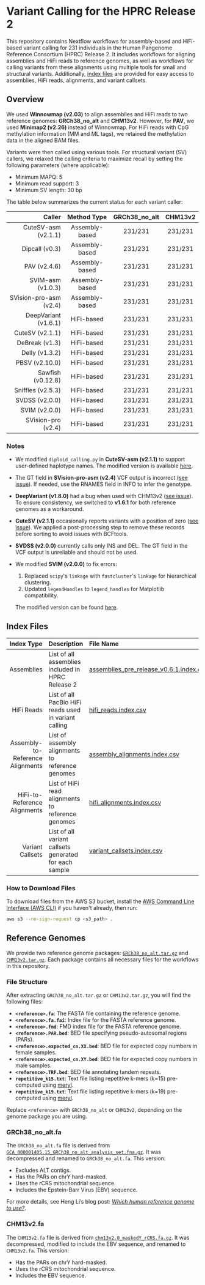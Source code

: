 # Variant Calling for the HPRC Release 2

This repository contains Nextflow workflows for assembly-based and HiFi-based variant calling for 231 individuals in the Human Pangenome Reference Consortium (HPRC) Release 2. It includes workflows for aligning assemblies and HiFi reads to reference genomes, as well as workflows for calling variants from these alignments using multiple tools for small and structural variants. Additionally, [index files](#index-files) are provided for easy access to assemblies, HiFi reads, alignments, and variant callsets.

## Overview

We used **Winnowmap (v2.03)** to align assemblies and HiFi reads to two reference genomes: **GRCh38\_no\_alt** and **CHM13v2**. However, for **PAV**, we used **Minimap2 (v2.26)** instead of Winnowmap. For HiFi reads with CpG methylation information (MM and ML tags), we retained the methylation data in the aligned BAM files.

Variants were then called using various tools. For structural variant (SV) callers, we relaxed the calling criteria to maximize recall by setting the following parameters (where applicable):

- Minimum MAPQ: 5
- Minimum read support: 3
- Minimum SV length: 30 bp

The table below summarizes the current status for each variant caller:

| Caller                 | Method Type    | GRCh38\_no\_alt | CHM13v2 |
| ---------------------: | :------------: | :-------------: | :-----: |
| CuteSV-asm (v2.1.1)    | Assembly-based | 231/231         | 231/231 |
| Dipcall (v0.3)         | Assembly-based | 231/231         | 231/231 |
| PAV (v2.4.6)           | Assembly-based | 231/231         | 231/231 |
| SVIM-asm (v1.0.3)      | Assembly-based | 231/231         | 231/231 |
| SVision-pro-asm (v2.4) | Assembly-based | 231/231         | 231/231 |
| DeepVariant (v1.6.1)   | HiFi-based     | 231/231         | 231/231 |
| CuteSV (v2.1.1)        | HiFi-based     | 231/231         | 231/231 |
| DeBreak (v1.3)         | HiFi-based     | 231/231         | 231/231 |
| Delly (v1.3.2)         | HiFi-based     | 231/231         | 231/231 |
| PBSV (v2.10.0)         | HiFi-based     | 231/231         | 231/231 |
| Sawfish (v0.12.8)      | HiFi-based     | 231/231         | 231/231 |
| Sniffles (v2.5.3)      | HiFi-based     | 231/231         | 231/231 |
| SVDSS (v2.0.0)         | HiFi-based     | 231/231         | 231/231 |
| SVIM (v2.0.0)          | HiFi-based     | 231/231         | 231/231 |
| SVision-pro (v2.4)     | HiFi-based     | 231/231         | 231/231 |

### Notes

- We modified `diploid_calling.py` in **CuteSV-asm (v2.1.1)** to support user-defined haplotype names. The modified version is available [here](https://github.com/wwliao/cuteSV).
- The GT field in **SVision-pro-asm (v2.4)** VCF output is incorrect ([see issue](https://github.com/songbowang125/SVision-pro/issues/15)). If needed, use the RNAMES field in INFO to infer the genotype.
- **DeepVariant (v1.8.0)** had a bug when used with CHM13v2 ([see issue](https://github.com/google/deepvariant/issues/912#issuecomment-2552635974)). To ensure consistency, we switched to **v1.6.1** for both reference genomes as a workaround.
- **CuteSV (v2.1.1)** occasionally reports variants with a position of zero ([see issue](https://github.com/tjiangHIT/cuteSV/issues/147)). We applied a post-processing step to remove these records before sorting to avoid issues with BCFtools.
- **SVDSS (v2.0.0)** currently calls only INS and DEL. The GT field in the VCF output is unreliable and should not be used.
- We modified **SVIM (v2.0.0)** to fix errors:

  1. Replaced `scipy`'s `linkage` with `fastcluster`'s `linkage` for hierarchical clustering.
  2. Updated `legendHandles` to `legend_handles` for Matplotlib compatibility.

  The modified version can be found [here](https://github.com/wwliao/svim).

## Index Files

| Index Type                       | Description                                            | File Name |
| -------------------------------: | :----------------------------------------------------- | :-------- |
| Assemblies                       | List of all assemblies included in HPRC Release 2      | [assemblies_pre_release_v0.6.1.index.csv](https://github.com/human-pangenomics/hprc_intermediate_assembly/blob/main/data_tables/assemblies_pre_release_v0.6.1.index.csv) |
| HiFi Reads                       | List of all PacBio HiFi reads used in variant calling  | [hifi_reads.index.csv](https://github.com/wwliao/hprc_release2_variant_calling/blob/main/data_tables/hifi_reads.index.csv)|
| Assembly-to-Reference Alignments | List of assembly alignments to reference genomes       | [assembly_alignments.index.csv](https://github.com/wwliao/hprc_release2_variant_calling/blob/main/data_tables/assembly_alignments.index.csv)|
| HiFi-to-Reference Alignments     | List of HiFi read alignments to reference genomes      | [hifi_alignments.index.csv](https://github.com/wwliao/hprc_release2_variant_calling/blob/main/data_tables/hifi_alignments.index.csv)|
| Variant Callsets                 | List of all variant callsets generated for each sample | [variant_callsets.index.csv](https://github.com/wwliao/hprc_release2_variant_calling/blob/main/data_tables/variant_callsets.index.csv)|

### How to Download Files

To download files from the AWS S3 bucket, install the [AWS Command Line Interface (AWS CLI)](https://aws.amazon.com/cli/) if you haven't already, then run:

```bash
aws s3 --no-sign-request cp <s3_path> .
```

## Reference Genomes

We provide two reference genome packages: [`GRCh38_no_alt.tar.gz`](https://s3-us-west-2.amazonaws.com/human-pangenomics/submissions/40399FDD-59DE-43D1-B3A3-DFF0C6E64FAC--YALE_VARIANT_CALLS_R2/references/GRCh38_no_alt.tar.gz) and [`CHM13v2.tar.gz`](https://s3-us-west-2.amazonaws.com/human-pangenomics/submissions/40399FDD-59DE-43D1-B3A3-DFF0C6E64FAC--YALE_VARIANT_CALLS_R2/references/CHM13v2.tar.gz). Each package contains all necessary files for the workflows in this repository.

### File Structure

After extracting `GRCh38_no_alt.tar.gz` or `CHM13v2.tar.gz`, you will find the following files:

- **`<reference>.fa`**: The FASTA file containing the reference genome.
- **`<reference>.fa.fai`**: Index file for the FASTA reference genome.
- **`<reference>.fmd`**: FMD index file for the FASTA reference genome.
- **`<reference>.PAR.bed`**: BED file specifying pseudo-autosomal regions (PARs).
- **`<reference>.expected_cn.XX.bed`**: BED file for expected copy numbers in female samples.
- **`<reference>.expected_cn.XY.bed`**: BED file for expected copy numbers in male samples.
- **`<reference>.TRF.bed`**: BED file annotating tandem repeats.
- **`repetitive_k15.txt`**: Text file listing repetitive k-mers (k=15) pre-computed using [meryl](https://github.com/marbl/meryl).
- **`repetitive_k19.txt`**: Text file listing repetitive k-mers (k=19) pre-computed using [meryl](https://github.com/marbl/meryl).

Replace `<reference>` with `GRCh38_no_alt` or `CHM13v2`, depending on the genome package you are using.

### GRCh38\_no\_alt.fa

The `GRCh38_no_alt.fa` file is derived from [`GCA_000001405.15_GRCh38_no_alt_analysis_set.fna.gz`](https://ftp.ncbi.nlm.nih.gov/genomes/all/GCA/000/001/405/GCA_000001405.15_GRCh38/seqs_for_alignment_pipelines.ucsc_ids/GCA_000001405.15_GRCh38_no_alt_analysis_set.fna.gz). It was decompressed and renamed to `GRCh38_no_alt.fa`. This version:

- Excludes ALT contigs.
- Has the PARs on chrY hard-masked.
- Uses the rCRS mitochondrial sequence.
- Includes the Epstein-Barr Virus (EBV) sequence.

For more details, see Heng Li’s blog post: [_Which human reference genome to use?_](https://lh3.github.io/2017/11/13/which-human-reference-genome-to-use).

### CHM13v2.fa

The `CHM13v2.fa` file is derived from [`chm13v2.0_maskedY_rCRS.fa.gz`](https://s3-us-west-2.amazonaws.com/human-pangenomics/T2T/CHM13/assemblies/analysis_set/chm13v2.0_maskedY_rCRS.fa.gz). It was decompressed, modified to include the EBV sequence, and renamed to `CHM13v2.fa`. This version:

- Has the PARs on chrY hard-masked.
- Uses the rCRS mitochondrial sequence.
- Includes the EBV sequence.


